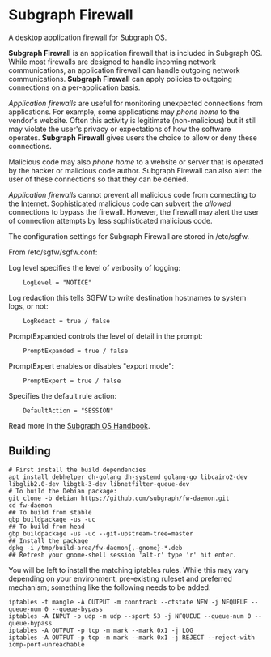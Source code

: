 # Subgraph Firewall

A desktop application firewall for Subgraph OS.

**Subgraph Firewall** is an application firewall that is included in Subgraph OS.
While most firewalls are designed to handle incoming network communications, an
application firewall can handle outgoing network communications. **Subgraph Firewall**
can apply policies to outgoing connections on a per-application basis.

_Application firewalls_ are useful for monitoring unexpected connections from applications.
For example, some applications may _phone home_ to the vendor's website.
Often this activity is legitimate (non-malicious) but it still may violate the user's
privacy or expectations of how the software operates.
**Subgraph Firewall** gives users the choice to allow or deny these connections.

Malicious code may also _phone home_ to a website or server that is operated by the
hacker or malicious code author. Subgraph Firewall can also alert the user of these connections so that they can be denied.

_Application firewalls_ cannot prevent all malicious code from connecting to the Internet.
Sophisticated malicious code can subvert the _allowed_ connections to bypass the firewall.
However, the firewall may alert the user of connection attempts by less sophisticated malicious code.

The configuration settings for Subgraph Firewall are stored in /etc/sgfw.

From /etc/sgfw/sgfw.conf:

Log level specifies the level of verbosity of logging:

		LogLevel = "NOTICE"
    
Log redaction this tells SGFW to write destination hostnames to system logs, or not:

		LogRedact = true / false

PromptExpanded controls the level of detail in the prompt:

		PromptExpanded = true / false
    
PromptExpert enables or disables "export mode":

		PromptExpert = true / false
    
Specifies the default rule action:

		DefaultAction = "SESSION"

Read more in the [Subgraph OS Handbook](https://subgraph.com/sgos-handbook/sgos_handbook.shtml#monitoring-outgoing-connections-with-subgraph-firewall).


## Building


```
# First install the build dependencies
apt install debhelper dh-golang dh-systemd golang-go libcairo2-dev libglib2.0-dev libgtk-3-dev libnetfilter-queue-dev
# To build the Debian package:
git clone -b debian https://github.com/subgraph/fw-daemon.git
cd fw-daemon
## To build from stable
gbp buildpackage -us -uc
## To build from head
gbp buildpackage -us -uc --git-upstream-tree=master
## Install the package
dpkg -i /tmp/build-area/fw-daemon{,-gnome}-*.deb
## Refresh your gnome-shell session 'alt-r' type 'r' hit enter.
```

You will be left to install the matching iptables rules. While this may vary depending on your environment, pre-existing ruleset
and preferred mechanism; something like the following needs to be added:

```
iptables -t mangle -A OUTPUT -m conntrack --ctstate NEW -j NFQUEUE --queue-num 0 --queue-bypass
iptables -A INPUT -p udp -m udp --sport 53 -j NFQUEUE --queue-num 0 --queue-bypass
iptables -A OUTPUT -p tcp -m mark --mark 0x1 -j LOG
iptables -A OUTPUT -p tcp -m mark --mark 0x1 -j REJECT --reject-with icmp-port-unreachable

```
